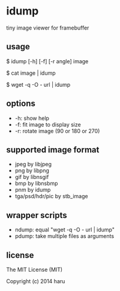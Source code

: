 # idump

tiny image viewer for framebuffer

## usage

 $ idump [-h] [-f] [-r angle] image

 $ cat image | idump

 $ wget -q -O - url | idump

## options

-	-h: show help
-	-f: fit image to display size
-	-r: rotate image (90 or 180 or 270)

## supported image format

-	jpeg by libjpeg
-	png by libpng
-	gif by libnsgif
-	bmp by libnsbmp
-	pnm by idump
-	tga/psd/hdr/pic by stb_image

## wrapper scripts

-	ndump: equal "wget -q -O - url | idump"
-	pdump: take multiple files as arguments

## license

The MIT License (MIT)

Copyright (c) 2014 haru <uobikiemukot at gmail dot com>
